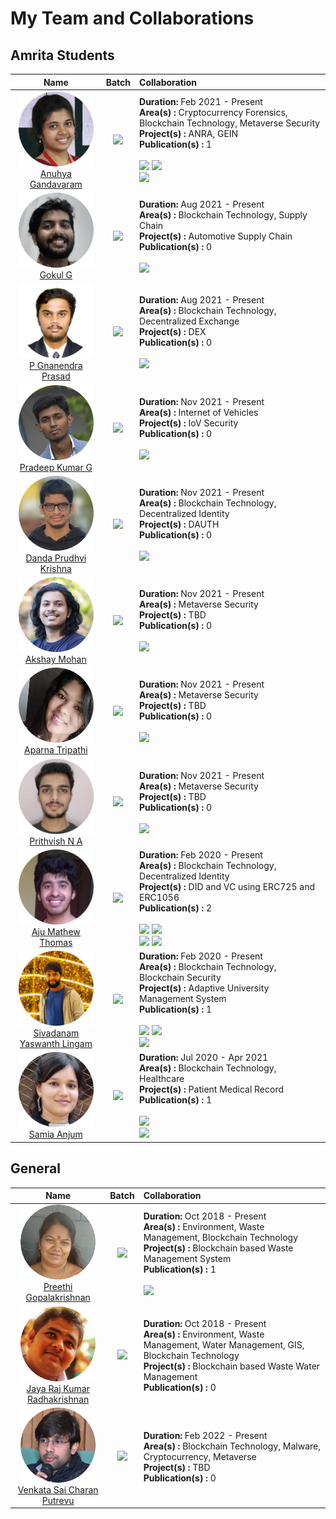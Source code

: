 # My Team and Collaborations

## Amrita Students

|           Name           |  Batch | Collaboration |
|:------------------------:|:------:|:--------------|
| <img src="Team/20CYS/Anu.png" alt="anu" width="120" /> <br/> [Anuhya Gandavaram]() | ![](https://img.shields.io/badge/M.Tech-20CYS-yellow) | **Duration:** Feb 2021 - Present <br/> **Area(s) :** Cryptocurrency Forensics, Blockchain Technology, Metaverse Security <br/> **Project(s) :** ANRA, GEIN <br/> **Publication(s) :** 1 <br/> <br/> ![](https://img.shields.io/badge/CyberForensicsCourse-20CY621-green) ![](https://img.shields.io/badge/BlockchainCourse-20CY712-green) <br/> ![](https://img.shields.io/badge/Digital_4N6-1-yellowgreen)  | 
| <img src="Team/20CYS/Gokul.png" alt="gokul" width="120" /> <br/> [Gokul G]() | ![](https://img.shields.io/badge/M.Tech-20CYS-yellow) | **Duration:** Aug 2021 - Present <br/> **Area(s) :** Blockchain Technology, Supply Chain <br/> **Project(s) :** Automotive Supply Chain <br/> **Publication(s) :** 0 <br/> <br/> ![](https://img.shields.io/badge/BlockchainCourse-20CY712-green) | 
| <img src="Team/20CYS/GP.png" alt="gp" width="120" /> <br/> [P Gnanendra Prasad]() | ![](https://img.shields.io/badge/M.Tech-20CYS-yellow) | **Duration:** Aug 2021 - Present <br/> **Area(s) :** Blockchain Technology, Decentralized Exchange <br/> **Project(s) :** DEX <br/> **Publication(s) :** 0 <br/> <br/> ![](https://img.shields.io/badge/BlockchainCourse-20CY712-green) | 
| <img src="Team/20CYS/Pradeep.png" alt="pradeep" width="120" /> <br/> [Pradeep Kumar G]() | ![](https://img.shields.io/badge/M.Tech-20CYS-yellow) | **Duration:** Nov 2021 - Present <br/> **Area(s) :** Internet of Vehicles <br/> **Project(s) :** IoV Security <br/> **Publication(s) :** 0 <br/> <br/> ![](https://img.shields.io/badge/MTech-Guide-blue)| 
| <img src="Team/20CYS/Prudhvi.png" alt="prudhvi" width="120" /> <br/> [Danda Prudhvi Krishna]() | ![](https://img.shields.io/badge/M.Tech-20CYS-yellow) | **Duration:** Nov 2021 - Present <br/> **Area(s) :** Blockchain Technology, Decentralized Identity <br/> **Project(s) :** DAUTH <br/> **Publication(s) :** 0  <br/> <br/> ![](https://img.shields.io/badge/MTech-Co_Guide-blue)| 
| <img src="Team/21CYS/Akshay.png" alt="akshay" width="120" /> <br/> [Akshay Mohan]() | ![](https://img.shields.io/badge/M.Tech-21CYS-yellowgreen) | **Duration:** Nov 2021 - Present <br/> **Area(s) :** Metaverse Security <br/> **Project(s) :** TBD <br/> **Publication(s) :** 0  <br/> <br/> ![](https://img.shields.io/badge/CyberForensicsCourse-20CY621-green)| 
| <img src="Team/21CYS/Aparna.png" alt="aparna" width="120" /> <br/> [Aparna Tripathi]() | ![](https://img.shields.io/badge/M.Tech-21CYS-yellowgreen) | **Duration:** Nov 2021 - Present <br/> **Area(s) :**  Metaverse Security  <br/> **Project(s) :** TBD <br/> **Publication(s) :** 0  <br/> <br/> ![](https://img.shields.io/badge/CyberForensicsCourse-20CY621-green)| 
| <img src="Team/21CYS/Prithvish.png" alt="prithvish" width="120" /> <br/> [Prithvish N A]() | ![](https://img.shields.io/badge/M.Tech-21CYS-yellowgreen) | **Duration:** Nov 2021 - Present <br/> **Area(s) :**  Metaverse Security  <br/> **Project(s) :** TBD <br/> **Publication(s) :** 0  <br/> <br/> ![](https://img.shields.io/badge/CyberForensicsCourse-20CY621-green)| 
| <img src="Team/19CYS/Aju.png" alt="aju" width="120" /> <br/> [Aju Mathew Thomas]() | ![](https://img.shields.io/badge/M.Tech-19CYS-brightgreen) | **Duration:** Feb 2020 - Present <br/> **Area(s) :** Blockchain Technology, Decentralized Identity <br/> **Project(s) :** DID and VC using ERC725 and ERC1056 <br/> **Publication(s) :** 2 <br/> <br/> ![](https://img.shields.io/badge/BlockchainCourse-18CY712-green) ![](https://img.shields.io/badge/MTech-Support-blue) <br/> ![](https://img.shields.io/badge/ICICCT-1-yellow) ![](https://img.shields.io/badge/ICEECCOT-1-yellow)| 
| <img src="Team/19CYS/Yaswanth.png" alt="yaswanth" width="120" /> <br/> [Sivadanam Yaswanth Lingam]() | ![](https://img.shields.io/badge/M.Tech-19CYS-brightgreen) | **Duration:** Feb 2020 - Present <br/> **Area(s) :** Blockchain Technology, Blockchain Security <br/> **Project(s) :** Adaptive University Management System <br/>  **Publication(s) :** 1 <br/> <br/> ![](https://img.shields.io/badge/BlockchainCourse-18CY712-green) ![](https://img.shields.io/badge/MTech-Co_Guide-blue) <br/> ![](https://img.shields.io/badge/ICCIDE-1-yellow) |
| <img src="Team/19CYS/Samia.png" alt="samia" width="120" /> <br/> [Samia Anjum]() | ![](https://img.shields.io/badge/M.Tech-19CYS-brightgreen) | **Duration:** Jul 2020 - Apr 2021 <br/> **Area(s) :** Blockchain Technology, Healthcare <br/> **Project(s) :** Patient Medical Record <br/> **Publication(s) :** 1 <br/> <br/> ![](https://img.shields.io/badge/BlockchainCourse-18CY712-green) <br/> ![](https://img.shields.io/badge/ICACDS-1-yellow) | 


## General

|           Name           |  Batch | Collaboration |
|:------------------------:|:------:|:--------------|
| <img src="Team/General/Preethi.png" alt="preethi" width="120" /> <br/> [Preethi Gopalakrishnan]() | ![](https://img.shields.io/badge/College-Krishna-brightgreen) | **Duration:** Oct 2018 - Present <br/> **Area(s) :** Environment, Waste Management, Blockchain Technology <br/> **Project(s) :** Blockchain based Waste Management System <br/> **Publication(s) :** 1 <br/> <br/> ![](https://img.shields.io/badge/IJEAT-1-yellow) | 
| <img src="Team/General/JRK.png" alt="Jaya Raj Kumar" width="120" /> <br/> [Jaya Raj Kumar Radhakrishnan]() | ![](https://img.shields.io/badge/College-நம்Chain®-brightgreen) | **Duration:** Oct 2018 - Present <br/> **Area(s) :** Environment, Waste Management, Water Management, GIS, Blockchain Technology <br/> **Project(s) :** Blockchain based Waste Water Management <br/> **Publication(s) :** 0  | 
| <img src="Team/General/Saicharan.png" alt="Sai Charan" width="120" /> <br/> [Venkata Sai Charan Putrevu]() | ![](https://img.shields.io/badge/College-IIT_Kanpur-brightgreen) | **Duration:** Feb 2022 - Present <br/> **Area(s) :** Blockchain Technology, Malware, Cryptocurrency, Metaverse <br/> **Project(s) :** TBD <br/> **Publication(s) :** 0  | 

